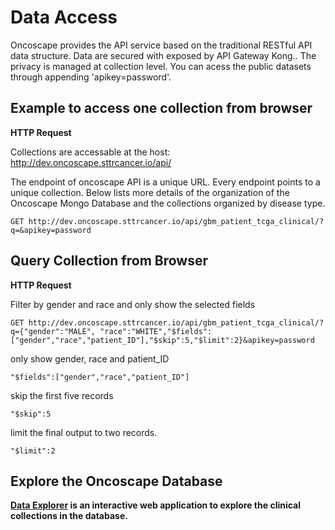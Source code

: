 
# Data Access

Oncoscape provides the API service based on the traditional RESTful API data structure. Data are secured with exposed by API Gateway Kong.. The privacy is managed at collection level. You can acess the public datasets through appending 'apikey=password'.

## Example to access one collection from browser


**HTTP Request**

Collections are accessable at the host: http://dev.oncoscape.sttrcancer.io/api/

The endpoint of oncoscape API is a unique URL. Every endpoint points to a unique collection.
Below lists more details of the organization of the Oncoscape Mongo Database and the collections organized by disease type.

`GET http://dev.oncoscape.sttrcancer.io/api/gbm_patient_tcga_clinical/?q=&apikey=password`


## Query Collection from Browser


**HTTP Request**

Filter by gender and race and only show the selected fields

`GET http://dev.oncoscape.sttrcancer.io/api/gbm_patient_tcga_clinical/?q={"gender":"MALE", "race":"WHITE","$fields":["gender","race","patient_ID"],"$skip":5,"$limit":2}&apikey=password`


only show gender, race and patient_ID

`"$fields":["gender","race","patient_ID"]`


skip the first five records

`"$skip":5`


limit the final output to two records.

`"$limit":2`


## Explore the Oncoscape Database


**<a target='_blank' href='http://resources.sttrcancer.org/api/data-explorer/'>Data Explorer</a> is an interactive web application to explore the clinical collections in the database.**
